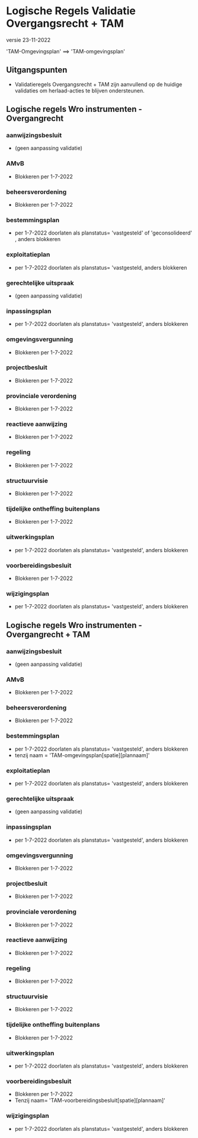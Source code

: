 # Logische Regels Validatie Overgangsrecht + TAM 

versie 23-11-2022

'TAM-Omgevingsplan' ==> 'TAM-omgevingsplan'

## Uitgangspunten
- Validatieregels Overgangsrecht + TAM zijn aanvullend op de huidige validaties om herlaad-acties te blijven ondersteunen.


## Logische regels Wro instrumenten - Overgangrecht


### aanwijzingsbesluit
- (geen aanpassing validatie)

### AMvB
- Blokkeren per 1-7-2022

### beheersverordening
- Blokkeren per 1-7-2022

### bestemmingsplan
- per 1-7-2022 doorlaten als planstatus= 'vastgesteld' of 'geconsolideerd' , anders blokkeren

### exploitatieplan
- per 1-7-2022 doorlaten als planstatus= 'vastgesteld, anders blokkeren

### gerechtelijke uitspraak
- (geen aanpassing validatie)

### inpassingsplan
- per 1-7-2022 doorlaten als planstatus= 'vastgesteld', anders blokkeren

### omgevingsvergunning
- Blokkeren per 1-7-2022

### projectbesluit
- Blokkeren per 1-7-2022

### provinciale verordening
- Blokkeren per 1-7-2022

### reactieve aanwijzing
- Blokkeren per 1-7-2022

### regeling
- Blokkeren per 1-7-2022

### structuurvisie
- Blokkeren per 1-7-2022

### tijdelijke ontheffing buitenplans
- Blokkeren per 1-7-2022

### uitwerkingsplan
- per 1-7-2022 doorlaten als planstatus= 'vastgesteld', anders blokkeren

### voorbereidingsbesluit
- Blokkeren per 1-7-2022

### wijzigingsplan
- per 1-7-2022 doorlaten als planstatus= 'vastgesteld', anders blokkeren



## Logische regels Wro instrumenten - Overgangrecht + TAM


### aanwijzingsbesluit
- (geen aanpassing validatie)

### AMvB
- Blokkeren per 1-7-2022

### beheersverordening
- Blokkeren per 1-7-2022

### bestemmingsplan
- per 1-7-2022 doorlaten als planstatus= 'vastgesteld', anders blokkeren
- tenzij naam = 'TAM-omgevingsplan[spatie][plannaam]'

### exploitatieplan
- per 1-7-2022 doorlaten als planstatus= 'vastgesteld', anders blokkeren

### gerechtelijke uitspraak
- (geen aanpassing validatie)

### inpassingsplan
- per 1-7-2022 doorlaten als planstatus= 'vastgesteld', anders blokkeren

### omgevingsvergunning
- Blokkeren per 1-7-2022

### projectbesluit
- Blokkeren per 1-7-2022

### provinciale verordening
- Blokkeren per 1-7-2022

### reactieve aanwijzing
- Blokkeren per 1-7-2022

### regeling
- Blokkeren per 1-7-2022

### structuurvisie
- Blokkeren per 1-7-2022

### tijdelijke ontheffing buitenplans
- Blokkeren per 1-7-2022

### uitwerkingsplan
- per 1-7-2022 doorlaten als planstatus= 'vastgesteld', anders blokkeren

### voorbereidingsbesluit
- Blokkeren per 1-7-2022
- Tenzij naam= 'TAM-voorbereidingsbesluit[spatie][plannaam]'

### wijzigingsplan
- per 1-7-2022 doorlaten als planstatus= 'vastgesteld', anders blokkeren